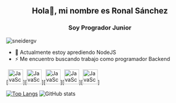 <h2 align="center"> Hola👋, mi nombre es Ronal Sánchez</h2>
<h3 align="center">Soy Progrador Junior</h3>


<p align="left"> <img src="https://komarev.com/ghpvc/?username=SebastianMH14&label=Profile%20views&color=0e75b6&style=flat%22" alt="sneidergv" /> </p>

- 🌱 Actualmente estoy aprediendo NodeJS
- ⚡ Me encuentro buscando trabajo como programador Backend


[<img src='https://img.shields.io/badge/JavaScript-F7DF1E?style=for-the-badge&logo=javascript&logoColor=black' alt='JavaScript' height='40'>][<img src='https://img.shields.io/badge/Node.js-43853D?style=for-the-badge&logo=node.js&logoColor=white' alt='JavaScript' height='40'>][<img src='	https://img.shields.io/badge/MongoDB-4EA94B?style=for-the-badge&logo=mongodb&logoColor=white' alt='JavaScript' height='40'>][<img src='https://img.shields.io/badge/Angular-DD0031?style=for-the-badge&logo=angular&logoColor=white' alt='JavaScript' height='40'>][<img src='https://img.shields.io/badge/MySQL-00000F?style=for-the-badge&logo=mysql&logoColor=white' alt='JavaScript' height='40'>]



[![Top Langs](https://github-readme-stats.vercel.app/api?username=sronaal)](https://github.com/anuraghazra/github-readme-stats)
![GitHub stats](https://github-readme-stats.vercel.app/api?username=sronaal&show_icons=true)

